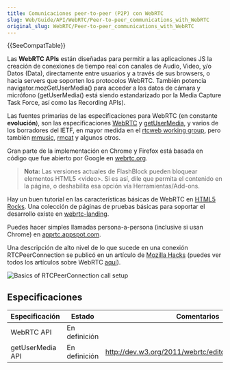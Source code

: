 ```yaml
---
title: Comunicaciones peer-to-peer (P2P) con WebRTC
slug: Web/Guide/API/WebRTC/Peer-to-peer_communications_with_WebRTC
original_slug: WebRTC/Peer-to-peer_communications_with_WebRTC
---
```


{{SeeCompatTable}}

Las **WebRTC APIs** están diseñadas para permitir a las aplicaciones JS la creación de conexiones de tiempo real con canales de Audio, Video, y/o Datos (Data), directamente entre usuarios y a través de sus browsers, o hacia servers que soporten los protocolos WebRTC. También potencia navigator.mozGetUserMedia() para acceder a los datos de cámara y micrófono (getUserMedia() está siendo estandarizado por la Media Capture Task Force, así como las Recording APIs).

Las fuentes primarias de las especificaciones para WebRTC (en constante **evolución**), son las especificaciones [WebRTC](http://dev.w3.org/2011/webrtc/editor/webrtc.html) y [getUserMedia](http://dev.w3.org/2011/webrtc/editor/getusermedia.html), y varios de los borradores del IETF, en mayor medida en el [rtcweb working group](http://tools.ietf.org/wg/rtcweb/), pero también [mmusic](http://tools.ietf.org/wg/mmusic/), [rmcat](http://tools.ietf.org/wg/rmcat/) y algunos otros.

Gran parte de la implementación en Chrome y Firefox está basada en código que fue abierto por Google en [webrtc.org](http://www.webrtc.org/reference).

> **Nota:** Las versiones actuales de FlashBlock pueden bloquear elementos HTML5 \<video>. Si es así, dile que permita el contenido en la página, o deshabilita esa opción vía Herramientas/Add-ons.

Hay un buen tutorial en las características básicas de WebRTC en [HTML5 Rocks](http://www.html5rocks.com/en/tutorials/webrtc/basics/). Una colección de páginas de pruebas básicas para soportar el desarrollo existe en [webrtc-landing](http://mozilla.github.com/webrtc-landing).

Puedes hacer simples llamadas persona-a-persona (inclusive si usan Chrome) en [apprtc.appspot.com](https://apprtc.appspot.com/).

Una descripción de alto nivel de lo que sucede en una conexión RTCPeerConnection se publicó en un artículo de [Mozilla Hacks](https://hacks.mozilla.org/2013/05/embedding-webrtc-video-chat-right-into-your-website/) (puedes ver todos los artículos sobre WebRTC [aquí](https://hacks.mozilla.org/category/webrtc/)).

![Basics of RTCPeerConnection call setup](https://hacks.mozilla.org/wp-content/uploads/2013/05/webRTC-BasicsOfHowItWorks2.png)

## Especificaciones

| Especificación   | Estado        | Comentarios                                              |
| ---------------- | ------------- | -------------------------------------------------------- |
| WebRTC API       | En definición |                                                          |
| getUserMedia API | En definición | <http://dev.w3.org/2011/webrtc/editor/getusermedia.html> |
